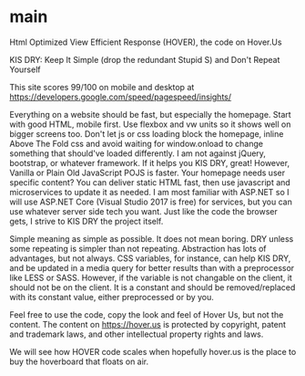 # main
Html Optimized View Efficient Response (HOVER), the code on Hover.Us

KIS DRY: Keep It Simple (drop the redundant Stupid S) and Don't Repeat Yourself

This site scores 99/100 on mobile and desktop at https://developers.google.com/speed/pagespeed/insights/ 

Everything on a website should be fast, but especially the homepage. Start with good HTML, mobile first. Use flexbox and vw units so it shows well on bigger screens too. Don't let js or css loading block the homepage, inline Above The Fold css and avoid waiting for window.onload to change something that should've loaded differently. I am not against jQuery, bootstrap, or whatever framework. If it helps you KIS DRY, great! However, Vanilla or Plain Old JavaScript POJS is faster. Your homepage needs user specific content? You can deliver static HTML fast, then use javascript and microservices to update it as needed. I am most familiar with ASP.NET so I will use ASP.NET Core (Visual Studio 2017 is free) for services, but you can use whatever server side tech you want. Just like the code the browser gets, I strive to KIS DRY the project itself.

Simple meaning as simple as possible. It does not mean boring. DRY unless some repeating is simpler than not repeating. Abstraction has lots of advantages, but not always. CSS variables, for instance, can help KIS DRY, and be updated in a media query for better results than with a preprocessor like LESS or SASS. However, if the variable is not changable on the client, it should not be on the client. It is a constant and should be removed/replaced with its constant value, either preprocessed or by you. 

Feel free to use the code, copy the look and feel of Hover Us, but not the content. The content on https://hover.us is protected by copyright, patent and trademark laws, and other intellectual property rights and laws. 

We will see how HOVER code scales when hopefully hover.us is the place to buy the hoverboard that floats on air.

